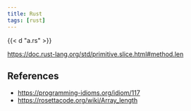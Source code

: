 ```yaml
---
title: Rust
tags: [rust]
---
```


{{< d "a.rs" >}}

<https://doc.rust-lang.org/std/primitive.slice.html#method.len>

## References

- <https://programming-idioms.org/idiom/117>
- <https://rosettacode.org/wiki/Array_length>
